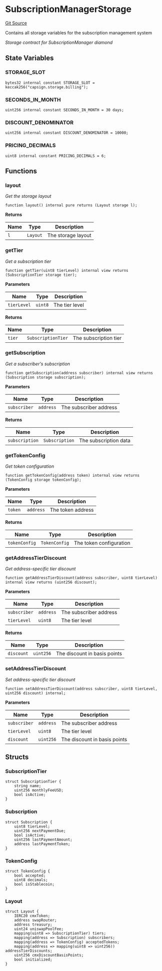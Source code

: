 # SubscriptionManagerStorage
[Git Source](https://github.com/capsign/protocol/blob/dfa6820124c5610a6bfa06329447dbae7c24bc0a/src/Billing/storage/SubscriptionManagerStorage.sol)

Contains all storage variables for the subscription management system

*Storage contract for SubscriptionManager diamond*


## State Variables
### STORAGE_SLOT

```solidity
bytes32 internal constant STORAGE_SLOT = keccak256("capsign.storage.billing");
```


### SECONDS_IN_MONTH

```solidity
uint256 internal constant SECONDS_IN_MONTH = 30 days;
```


### DISCOUNT_DENOMINATOR

```solidity
uint256 internal constant DISCOUNT_DENOMINATOR = 10000;
```


### PRICING_DECIMALS

```solidity
uint8 internal constant PRICING_DECIMALS = 6;
```


## Functions
### layout

*Get the storage layout*


```solidity
function layout() internal pure returns (Layout storage l);
```
**Returns**

|Name|Type|Description|
|----|----|-----------|
|`l`|`Layout`|The storage layout|


### getTier

*Get a subscription tier*


```solidity
function getTier(uint8 tierLevel) internal view returns (SubscriptionTier storage tier);
```
**Parameters**

|Name|Type|Description|
|----|----|-----------|
|`tierLevel`|`uint8`|The tier level|

**Returns**

|Name|Type|Description|
|----|----|-----------|
|`tier`|`SubscriptionTier`|The subscription tier|


### getSubscription

*Get a subscriber's subscription*


```solidity
function getSubscription(address subscriber) internal view returns (Subscription storage subscription);
```
**Parameters**

|Name|Type|Description|
|----|----|-----------|
|`subscriber`|`address`|The subscriber address|

**Returns**

|Name|Type|Description|
|----|----|-----------|
|`subscription`|`Subscription`|The subscription data|


### getTokenConfig

*Get token configuration*


```solidity
function getTokenConfig(address token) internal view returns (TokenConfig storage tokenConfig);
```
**Parameters**

|Name|Type|Description|
|----|----|-----------|
|`token`|`address`|The token address|

**Returns**

|Name|Type|Description|
|----|----|-----------|
|`tokenConfig`|`TokenConfig`|The token configuration|


### getAddressTierDiscount

*Get address-specific tier discount*


```solidity
function getAddressTierDiscount(address subscriber, uint8 tierLevel) internal view returns (uint256 discount);
```
**Parameters**

|Name|Type|Description|
|----|----|-----------|
|`subscriber`|`address`|The subscriber address|
|`tierLevel`|`uint8`|The tier level|

**Returns**

|Name|Type|Description|
|----|----|-----------|
|`discount`|`uint256`|The discount in basis points|


### setAddressTierDiscount

*Set address-specific tier discount*


```solidity
function setAddressTierDiscount(address subscriber, uint8 tierLevel, uint256 discount) internal;
```
**Parameters**

|Name|Type|Description|
|----|----|-----------|
|`subscriber`|`address`|The subscriber address|
|`tierLevel`|`uint8`|The tier level|
|`discount`|`uint256`|The discount in basis points|


## Structs
### SubscriptionTier

```solidity
struct SubscriptionTier {
    string name;
    uint256 monthlyFeeUSD;
    bool isActive;
}
```

### Subscription

```solidity
struct Subscription {
    uint8 tierLevel;
    uint256 nextPaymentDue;
    bool isActive;
    uint256 lastPaymentAmount;
    address lastPaymentToken;
}
```

### TokenConfig

```solidity
struct TokenConfig {
    bool accepted;
    uint8 decimals;
    bool isStablecoin;
}
```

### Layout

```solidity
struct Layout {
    IERC20 cmxToken;
    address swapRouter;
    address treasury;
    uint24 uniswapPoolFee;
    mapping(uint8 => SubscriptionTier) tiers;
    mapping(address => Subscription) subscribers;
    mapping(address => TokenConfig) acceptedTokens;
    mapping(address => mapping(uint8 => uint256)) addressTierDiscounts;
    uint256 cmxDiscountBasisPoints;
    bool initialized;
}
```

